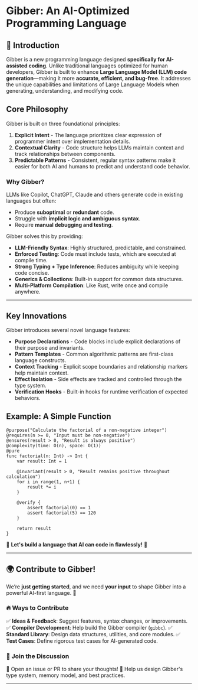 
# Gibber: An AI-Optimized Programming Language


## 🚀 Introduction

Gibber is a new programming language designed **specifically for AI-assisted coding**. Unlike traditional languages optimized for human developers, Gibber is built to enhance **Large Language Model (LLM) code generation**—making it more **accurate, efficient, and bug-free**. It addresses the unique capabilities and limitations of Large Language Models when generating, understanding, and modifying code.

## Core Philosophy

Gibber is built on three foundational principles:

1. **Explicit Intent** - The language prioritizes clear expression of programmer intent over implementation details.
2. **Contextual Clarity** - Code structure helps LLMs maintain context and track relationships between components.
3. **Predictable Patterns** - Consistent, regular syntax patterns make it easier for both AI and humans to predict and understand code behavior.

### Why Gibber?

LLMs like Copilot, ChatGPT, Claude and others generate code in existing languages but often:

- Produce **suboptimal** or **redundant** code.
- Struggle with **implicit logic and ambiguous syntax**.
- Require **manual debugging and testing**.

Gibber solves this by providing:

- **LLM-Friendly Syntax**: Highly structured, predictable, and constrained.
- **Enforced Testing**: Code must include tests, which are executed at compile time.
- **Strong Typing + Type Inference**: Reduces ambiguity while keeping code concise.
- **Generics & Collections**: Built-in support for common data structures.
- **Multi-Platform Compilation**: Like Rust, write once and compile anywhere.

---

## Key Innovations

Gibber introduces several novel language features:

- **Purpose Declarations** - Code blocks include explicit declarations of their purpose and invariants.
- **Pattern Templates** - Common algorithmic patterns are first-class language constructs.
- **Context Tracking** - Explicit scope boundaries and relationship markers help maintain context.
- **Effect Isolation** - Side effects are tracked and controlled through the type system.
- **Verification Hooks** - Built-in hooks for runtime verification of expected behaviors.

## Example: A Simple Function

```gibber
@purpose("Calculate the factorial of a non-negative integer")
@requires(n >= 0, "Input must be non-negative")
@ensures(result > 0, "Result is always positive")
@complexity(time: O(n), space: O(1))
@pure
func factorial(n: Int) -> Int {
    var result: Int = 1
    
    @invariant(result > 0, "Result remains positive throughout calculation")
    for i in range(1, n+1) {
        result *= i
    }
    
    @verify { 
        assert factorial(0) == 1
        assert factorial(5) == 120
    }
    
    return result
}
```
🚀 **Let's build a language that AI can code in flawlessly!** 🚀

---

## 🌍 Contribute to Gibber!

We’re **just getting started**, and we need **your input** to shape Gibber into a powerful AI-first language. 🚀

### 🔥 Ways to Contribute

✅ **Ideas & Feedback**: Suggest features, syntax changes, or improvements. 
✅ **Compiler Development**: Help build the Gibber compiler (`gibbc`). 
✅ **Standard Library**: Design data structures, utilities, and core modules. 
✅ **Test Cases**: Define rigorous test cases for AI-generated code.

### 💬 Join the Discussion

📌 Open an issue or PR to share your thoughts! 📌 Help us design Gibber's type system, memory model, and best practices.

---

